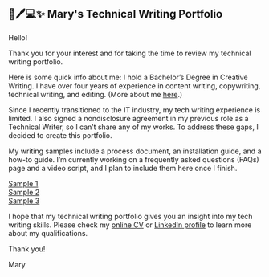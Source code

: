 ## 📄🖊️💻✨ Mary's Technical Writing Portfolio

Hello!

Thank you for your interest and for taking the time to review my technical writing portfolio.

Here is some quick info about me: I hold a Bachelor’s Degree in Creative Writing. I have over four years of experience in content writing, copywriting, technical writing, and editing. (More about me [here](about-me.md).)

Since I recently transitioned to the IT industry, my tech writing experience is limited. I also signed a nondisclosure agreement in my previous role as a Technical Writer, so I can’t share any of my works. To address these gaps, I decided to create this portfolio.

My writing samples include a process document, an installation guide, and a how-to guide. I’m currently working on a frequently asked questions (FAQs) page and a video script, and I plan to include them here once I finish.

[Sample 1](sample-1.md)  
[Sample 2](sample-2.md)  
[Sample 3](sample-3.md)  

I hope that my technical writing portfolio gives you an insight into my tech writing skills. Please check my [online CV](https://marytanaelwriter.com) or [LinkedIn profile](https://www.linkedin.com/in/marytanaelwriter) to learn more about my qualifications.

Thank you!

Mary
